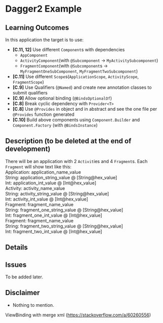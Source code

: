 # Dagger2 Example

## Learning Outcomes
In this application the target is to use:
- **[C.11, 12]** Use different `Component`s with dependencies
  - `AppComponent`
  - `ActivityComponent`(with `@Subcomponent` -> `MyActivitySubcomponent`) 
  - `FragmentComponent`(with `@Subcomponent`s -> `MyFragmentOneSubComponent`, `MyFragmentTwoSubcomponent`)
- **[C.11]** Use different `Scope`s(`ApplicationScope`, `ActivityScope`, `FragmentScope`)
- **[C.9]** Use Qualifiers (`@Named`) and create new annotation classes to submit qualifiers
- **[C.9]** Allow optional binding (`@BindsOptionalOf`)
- **[C.8]** Break cyclic dependency with `Provider<T>`
- **[C.8]** Use `@Provides` in object and in abstract and see the one file per `@Provides` function generated
- **[C.10]** Build above components using `Component.Builder` and `Component.Factory` (with `@BindsInstance`)

## Description (to be deleted at the end of development)
There will be an application with 2 `Activit`ies and 4 `Fragment`s. Each `Fragment` will show text like this:<br/>
Application: application_name_value<br/>
String: application_string_value @ [String@hex_value]<br/>
Int: application_int_value @ [Int@hex_value]<br/>
Activity: activity_name_value<br/>
String: activity_string_value @ [String@hex_value]<br/>
Int: activity_int_value @ [Int@hex_value]<br/>
Fragment: fragment_name_value<br/>
String: fragment_one_string_value @ [String@hex_value]<br/>
Int: fragment_one_int_value @ [Int@hex_value]<br/>
Fragment: fragment_name_value<br/>
String: fragment_two_string_value @ [String@hex_value]<br/>
Int: fragment_two_int_value @ [Int@hex_value]<br/>

## Details

## Issues
To be added later.

## Disclaimer
- Nothing to mention.


ViewBinding with merge xml (https://stackoverflow.com/a/60260556)